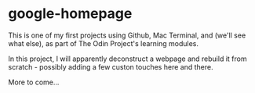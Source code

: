 # google-homepage
This is one of my first projects using Github, Mac Terminal, and (we'll see what else), as part of The Odin Project's learning modules. 

In this project, I will apparently deconstruct a webpage and rebuild it from scratch - possibly adding a few custon touches here and there.

More to come...
